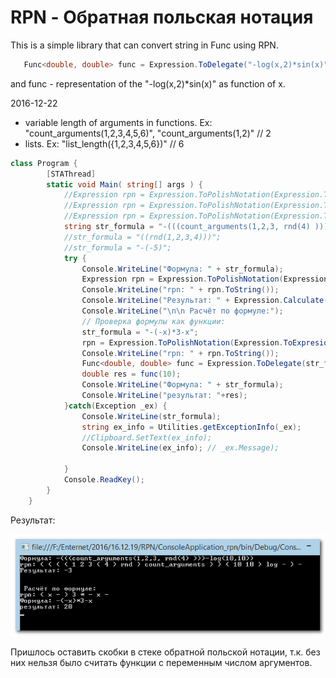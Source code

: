 # RPN - Обратная польская нотация

This is a simple library that can convert string in Func using RPN.

```csharp
   Func<double, double> func = Expression.ToDelegate("-log(x,2)*sin(x)");
```
and func - representation of the "-log(x,2)*sin(x)" as function of x.

2016-12-22

- variable length of arguments in functions. Ex: "count_arguments(1,2,3,4,5,6)", "count_arguments(1,2)"  // 2
- lists. Ex: "list_length({1,2,3,4,5,6})" // 6

```csharp
class Program {
        [STAThread]
        static void Main( string[] args ) {
            //Expression rpn = Expression.ToPolishNotation(Expression.ToExpresion("log(12)+123+rotate(1,2,3,9-1)"));
            //Expression rpn = Expression.ToPolishNotation(Expression.ToExpresion("rotate(rnd(),1,2,3)+log(12, rnd(4,5,6) )"));
            //Expression rpn = Expression.ToPolishNotation(Expression.ToExpresion("rotate(rnd(),2,3,4)+rotate(11)+log(10,11,12)+sin(0.5)"));
            string str_formula = "-(((count_arguments(1,2,3, rnd(4) )))-log(10,10))";
            //str_formula = "((rnd(1,2,3,4)))";
            //str_formula = "-(-5)";
            try {
                Console.WriteLine("Формула: " + str_formula);
                Expression rpn = Expression.ToPolishNotation(Expression.ToExpresion(str_formula));
                Console.WriteLine("rpn: " + rpn.ToString());
                Console.WriteLine("Результат: " + Expression.Calculate(rpn));
                Console.WriteLine("\n\n Расчёт по формуле:");
                // Проверка формулы как функции:
                str_formula = "-(-x)*3-x";
                rpn = Expression.ToPolishNotation(Expression.ToExpresion(str_formula));
                Console.WriteLine("rpn: " + rpn.ToString());
                Func<double, double> func = Expression.ToDelegate(str_formula);
                double res = func(10);
                Console.WriteLine("Формула: " + str_formula);
                Console.WriteLine("результат: "+res);
            }catch(Exception _ex) {
                Console.WriteLine(str_formula);
                string ex_info = Utilities.getExceptionInfo(_ex);
                //Clipboard.SetText(ex_info);
                Console.WriteLine(ex_info); // _ex.Message);

            }
            Console.ReadKey();
        }
    }
```

Результат:

![](images/01.png)

Пришлось оставить скобки в стеке обратной польской нотации, т.к. без них нельзя было считать функции с переменным числом аргументов.